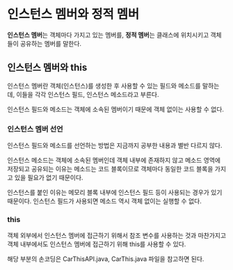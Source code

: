 # 인스턴스 멤버와 정적 멤버
**인스턴스 멤버**는 객체마다 가지고 있는 멤버를, **정적 멤버**는 클래스에 위치시키고 객체들이 공유하는 멤버를 말한다.

## 인스턴스 멤버와 this
인스턴스 멤버란 객체(인스턴스)를 생성한 후 사용할 수 있는 필드와 메소드를 말하는데, 이들을 각각 인스턴스 필드, 인스턴스 메소드라고 부른다.

인스턴스 필드와 메소드는 객체에 소속된 멤버이기 때문에 객체 없이는 사용할 수 없다.

### 인스턴스 멤버 선언
인스턴스 필드와 메소드를 선언하는 방법은 지금까지 공부한 내용과 별반 다르지 않다.

인스턴스 메소드는 객체에 소속된 멤버인데 객체 내부에 존재하지 않고 메소드 영역에 저장되고 공유되는 이유는 메소드는 코드 블록이므로 객체마다 동일한 코드 블록을 가지고 있을 필요가 없기 때문이다.

인스턴스를 붙인 이유는 메모리 블록 내부에 인스턴스 필드 등이 사용되는 경우가 있기 때문이다. 인스턴스 필드가 사용되면 메소드 역시 객체 없이는 실행할 수 없다.

### this
객체 외부에서 인스턴스 멤버에 접근하기 위해서 참조 변수를 사용하는 것과 마찬가지고 객체 내부에서도 인스턴스 멤버에 접근하기 위해 this를 사용할 수 있다.

해당 부분의 손코딩은 CarThisAPI.java, CarThis.java 파일을 참고하면 된다.
